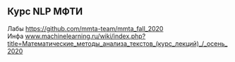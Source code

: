 ## Курс NLP МФТИ

Лабы https://github.com/mmta-team/mmta_fall_2020    
Инфа www.machinelearning.ru/wiki/index.php?title=Математические_методы_анализа_текстов_(курс_лекций)_/_осень_2020